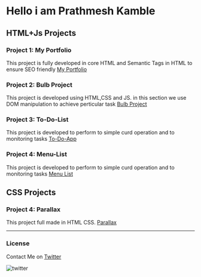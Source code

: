 # Hello i am Prathmesh Kamble

## HTML+Js Projects

### Project 1: My Portfolio

This project is fully developed in core HTML and Semantic Tags in HTML to ensure SEO friendly 
[My Portfolio](https://pktechnic.netlify.app/html/portofolio_project/index.html "My Portfolio")


### Project 2: Bulb Project
This project is developed using HTML,CSS and JS. in this section we use DOM manipulation to achieve perticular task
[Bulb Project](https://pktechnic.netlify.app/bulb%20project/index.html "DOM Projects")


### Project 3: To-Do-List
This project is developed to perform to simple curd operation and to monitoring tasks
[To-Do-App](https://pktechnic.netlify.app/to-do-app/index.html "Task schedular")

### Project 4: Menu-List
This project is developed to perform to simple curd operation and to monitoring tasks
[Menu List](https://pktechnic.netlify.app/html/onepage_menulist/index.html "Menu Card")


## CSS Projects

### Project 4: Parallax
This project full made in HTML CSS.
[Parallax](https://pktechnic.netlify.app/css/parallax_view/index.html "View Parallax")

***
### License
Contact Me on  [Twitter](https://x.com/PrathmeshNaray1?mx=2 "Twitter")

![twitter](https://img.shields.io/twitter/follow/:PrathmeshNaray1)
